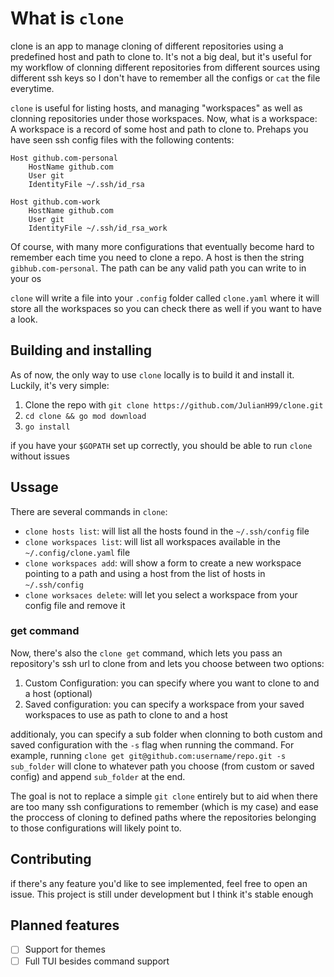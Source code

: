 # What is `clone`

clone is an app to manage cloning of different repositories using a predefined
host and path to clone to. It's not a big deal, but it's useful for my workflow
of clonning different repositories from different sources using different ssh
keys so I don't have to remember all the configs or `cat` the file everytime.

`clone` is useful for listing hosts, and managing "workspaces" as well as
clonning repositories under those workspaces. Now, what is a workspace: A
workspace is a record of some host and path to clone to. Prehaps you have seen
ssh config files with the following contents:
```
Host github.com-personal
    HostName github.com
    User git
    IdentityFile ~/.ssh/id_rsa

Host github.com-work
    HostName github.com
    User git
    IdentityFile ~/.ssh/id_rsa_work
```
Of course, with many more configurations that eventually become hard to remember
each time you need to clone a repo. A host is then the string
`gibhub.com-personal`. The path can be any valid path you can write to in your
os

`clone` will write a file into your `.config` folder called `clone.yaml` where
it will store all the workspaces so you can check there as well if you want to
have a look.


## Building and installing

As of now, the only way to use `clone` locally is to build it and install it.
Luckily, it's very simple:
1. Clone the repo with `git clone https://github.com/JulianH99/clone.git`
2. `cd clone && go mod download`
3. `go install`

if you have your `$GOPATH` set up correctly, you should be able to run `clone`
without issues

## Ussage

There are several commands in `clone`:

- `clone hosts list`: will list all the hosts found in the `~/.ssh/config` file
- `clone workspaces list`: will list all workspaces available in the
`~/.config/clone.yaml` file
- `clone workspaces add`: will show a form to create a new workspace pointing to
  a path and using a host from the list of hosts in `~/.ssh/config`
- `clone worksaces delete`: will let you select a workspace from your config
file and remove it

### get command
Now, there's also the `clone get` command, which lets you pass an repository's
ssh url to clone from and lets you choose between two options:
1. Custom Configuration: you can specify where you want to clone to and a host
   (optional)
2. Saved configuration: you can specify a workspace from your saved workspaces
   to use as path to clone to and a host

additionaly, you can specify a sub folder when clonning to both custom and saved
configuration with the `-s` flag when running the command. For example, running
`clone get git@github.com:username/repo.git -s sub_folder` will clone to
whatever path you choose (from custom or saved config) and append `sub_folder`
at the end.

The goal is not to replace a simple `git clone` entirely but to aid when there
are too many ssh configurations to remember (which is my case) and ease the
proccess of cloning to defined paths where the repositories belonging to those
configurations will likely point to.

## Contributing
if there's any feature you'd like to see implemented, feel free to open an
issue. This project is still under development but I think it's stable enough

## Planned features
- [ ] Support for themes
- [ ] Full TUI besides command support
